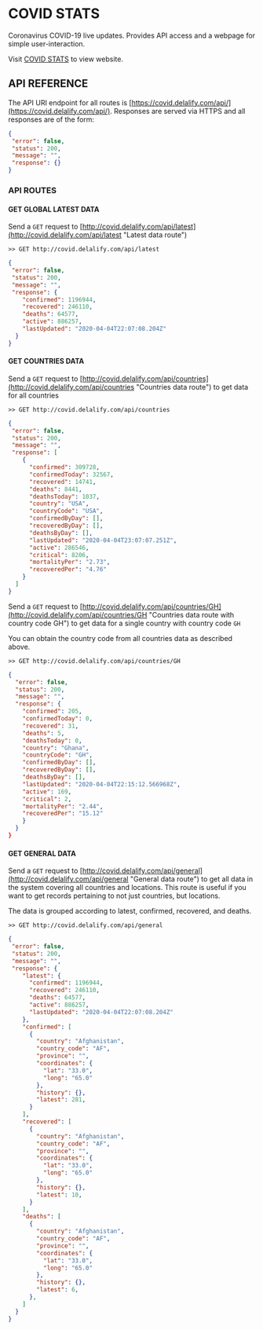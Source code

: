 # COVID STATS

Coronavirus COVID-19 live updates. Provides API access and a webpage for simple user-interaction.

Visit [COVID STATS](https://covid.delalify.com/) to view website.

## API REFERENCE

The API URI endpoint for all routes is [https://covid.delalify.com/api/](https://covid.delalify.com/api/). Responses are served via HTTPS and all responses are of the form:

```json
{
 "error": false,
 "status": 200,
 "message": "",
 "response": {}
}
```

### API ROUTES

#### GET GLOBAL LATEST DATA

Send a `GET` request to [http://covid.delalify.com/api/latest](http://covid.delalify.com/api/latest "Latest data route")

`>> GET http://covid.delalify.com/api/latest`
```json
{
 "error": false,
 "status": 200,
 "message": "",
 "response": {
    "confirmed": 1196944,
    "recovered": 246110,
    "deaths": 64577,
    "active": 886257,
    "lastUpdated": "2020-04-04T22:07:08.204Z"
  }
}
```

#### GET COUNTRIES DATA

Send a `GET` request to [http://covid.delalify.com/api/countries](http://covid.delalify.com/api/countries "Countries data route") to get data for all countries

`>> GET http://covid.delalify.com/api/countries`
```json
{
 "error": false,
 "status": 200,
 "message": "",
 "response": [
    {
      "confirmed": 309728,
      "confirmedToday": 32567,
      "recovered": 14741,
      "deaths": 8441,
      "deathsToday": 1037,
      "country": "USA",
      "countryCode": "USA",
      "confirmedByDay": [],
      "recoveredByDay": [],
      "deathsByDay": [],
      "lastUpdated": "2020-04-04T23:07:07.251Z",
      "active": 286546,
      "critical": 8206,
      "mortalityPer": "2.73",
      "recoveredPer": "4.76"
    }
  ]
}
```

Send a `GET` request to [http://covid.delalify.com/api/countries/GH](http://covid.delalify.com/api/countries/GH "Countries data route with country code GH") to get data for a single country with country code `GH`

You can obtain the country code from all countries data as described above.

`>> GET http://covid.delalify.com/api/countries/GH`

```json
{
  "error": false,
  "status": 200,
  "message": "",
  "response": {
    "confirmed": 205,
    "confirmedToday": 0,
    "recovered": 31,
    "deaths": 5,
    "deathsToday": 0,
    "country": "Ghana",
    "countryCode": "GH",
    "confirmedByDay": [],
    "recoveredByDay": [],
    "deathsByDay": [],
    "lastUpdated": "2020-04-04T22:15:12.566968Z",
    "active": 169,
    "critical": 2,
    "mortalityPer": "2.44",
    "recoveredPer": "15.12"
    }
  }
}
```

#### GET GENERAL DATA

Send a `GET` request to [http://covid.delalify.com/api/general](http://covid.delalify.com/api/general "General data route") to get all data in the system covering all countries and locations. This route is useful if you want to get records pertaining to not just countries, but locations.

The data is grouped according to latest, confirmed, recovered, and deaths.

`>> GET http://covid.delalify.com/api/general`
```json
{
 "error": false,
 "status": 200,
 "message": "",
 "response": {
    "latest": {
      "confirmed": 1196944,
      "recovered": 246110,
      "deaths": 64577,
      "active": 886257,
      "lastUpdated": "2020-04-04T22:07:08.204Z"
    },
    "confirmed": [
      {
        "country": "Afghanistan",
        "country_code": "AF",
        "province": "",
        "coordinates": {
          "lat": "33.0",
          "long": "65.0"
        },
        "history": {},
        "latest": 281,
      }
    ],
    "recovered": [
      {
        "country": "Afghanistan",
        "country_code": "AF",
        "province": "",
        "coordinates": {
          "lat": "33.0",
          "long": "65.0"
        },
        "history": {},
        "latest": 10,
      }
    ],
    "deaths": [
      {
        "country": "Afghanistan",
        "country_code": "AF",
        "province": "",
        "coordinates": {
          "lat": "33.0",
          "long": "65.0"
        },
        "history": {},
        "latest": 6,
      },
    ]
  }
}
```
